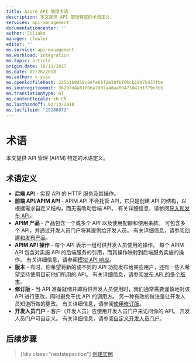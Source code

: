 ```yaml
---
title: Azure API 管理术语
description: 本文提供 API 管理特定的术语定义。
services: api-management
documentationcenter: ''
author: Juliako
manager: cfowler
editor: ''
ms.service: api-management
ms.workload: integration
ms.topic: article
origin.date: 10/11/2017
ms.date: 02/26/2018
ms.author: v-yiso
ms.openlocfilehash: 325b1b0458c8efe61f2e38f6f0bcb1807b437fbe
ms.sourcegitcommit: 3629fd4a81f66a7d87a4daa00471042d1f79c8bb
ms.translationtype: HT
ms.contentlocale: zh-CN
ms.lasthandoff: 02/13/2018
ms.locfileid: "29286072"
---
```

# <a name="terminology"></a>术语

本文提供 API 管理 (APIM) 特定的术语定义。

## <a name="term-definitions"></a>术语定义

* **后端 API** - 实现 API 的 HTTP 服务及其操作。 
* **前端 API**/**APIM API** - APIM API 不会托管 API，它只是创建 API 的结构，以根据需求自定义结构，而无需改动后端 API。 有关详细信息，请参阅[导入和发布 API](import-and-publish.md)。
* **APIM 产品** - 产品包含一个或多个 API 以及使用配额和使用条款。 可包含多个 API，并通过开发人员门户将其提供给开发人员。 有关详细信息，请参阅[创建和发布产品](api-management-howto-add-products.md)。
* **APIM API 操作** - 每个 API 表示一组可供开发人员使用的操作。 每个 APIM API 包含对实施 API 的后端服务的引用，而其操作映射到后端服务实施的操作。 有关详细信息，请参阅[模拟 API 响应](mock-api-responses.md)。
* **版本** - 有时，你希望将新的或不同的 API 功能发布给某些用户，还有一些人希望坚持使用目前他们所用的 API。 有关详细信息，请参阅[发布 API 的多个版本](api-management-get-started-publish-versions.md)。
* **修订版** - 当 API 准备就绪并即将供开发人员使用时，我们通常需要谨慎地对该 API 进行更改，同时避免干扰 API 的调用方。 另一种有效的做法是让开发人员知道所做的更改。 有关详细信息，请参阅[使用修订版](api-management-get-started-revise-api.md)。
* **开发人员门户** - 客户（开发人员）应使用开发人员门户来访问你的 API。 开发人员门户可自定义。 有关详细信息，请参阅[自定义开发人员门户](api-management-customize-styles.md)。

## <a name="next-steps"></a>后续步骤

> [!div class="nextstepaction"]
> [创建实例](get-started-create-service-instance.md)

